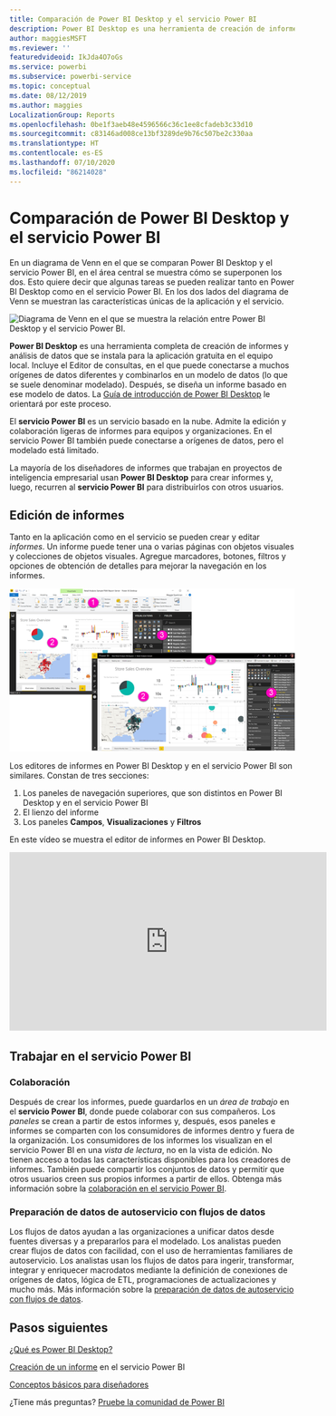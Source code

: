 ```yaml
---
title: Comparación de Power BI Desktop y el servicio Power BI
description: Power BI Desktop es una herramienta de creación de informes y análisis de datos completa. El servicio Power BI es un servicio en línea basado en la nube que sirve para editar un informe superficialmente y fomentar la colaboración en los equipos y las empresas.
author: maggiesMSFT
ms.reviewer: ''
featuredvideoid: IkJda4O7oGs
ms.service: powerbi
ms.subservice: powerbi-service
ms.topic: conceptual
ms.date: 08/12/2019
ms.author: maggies
LocalizationGroup: Reports
ms.openlocfilehash: 0be1f3aeb48e4596566c36c1ee8cfadeb3c33d10
ms.sourcegitcommit: c83146ad008ce13bf3289de9b76c507be2c330aa
ms.translationtype: HT
ms.contentlocale: es-ES
ms.lasthandoff: 07/10/2020
ms.locfileid: "86214028"
---
```

# <a name="comparing-power-bi-desktop-and-the-power-bi-service"></a>Comparación de Power BI Desktop y el servicio Power BI

En un diagrama de Venn en el que se comparan Power BI Desktop y el servicio Power BI, en el área central se muestra cómo se superponen los dos. Esto quiere decir que algunas tareas se pueden realizar tanto en Power BI Desktop como en el servicio Power BI. En los dos lados del diagrama de Venn se muestran las características únicas de la aplicación y el servicio.  

![Diagrama de Venn en el que se muestra la relación entre Power BI Desktop y el servicio Power BI.](media/service-service-vs-desktop/power-bi-venn-desktop-service.png)

**Power BI Desktop** es una herramienta completa de creación de informes y análisis de datos que se instala para la aplicación gratuita en el equipo local. Incluye el Editor de consultas, en el que puede conectarse a muchos orígenes de datos diferentes y combinarlos en un modelo de datos (lo que se suele denominar modelado). Después, se diseña un informe basado en ese modelo de datos. La [Guía de introducción de Power BI Desktop](desktop-getting-started.md) le orientará por este proceso.

El **servicio Power BI** es un servicio basado en la nube. Admite la edición y colaboración ligeras de informes para equipos y organizaciones. En el servicio Power BI también puede conectarse a orígenes de datos, pero el modelado está limitado. 

La mayoría de los diseñadores de informes que trabajan en proyectos de inteligencia empresarial usan **Power BI Desktop** para crear informes y, luego, recurren al **servicio Power BI** para distribuirlos con otros usuarios.

## <a name="report-editing"></a>Edición de informes

Tanto en la aplicación como en el servicio se pueden crear y editar *informes*. Un informe puede tener una o varias páginas con objetos visuales y colecciones de objetos visuales. Agregue marcadores, botones, filtros y opciones de obtención de detalles para mejorar la navegación en los informes.

![Capturas de pantallas de Power BI Desktop y el servicio Power BI, con secciones numeradas.](media/service-service-vs-desktop/power-bi-editing-desktop-service.png)

Los editores de informes en Power BI Desktop y en el servicio Power BI son similares. Constan de tres secciones:  

1. Los paneles de navegación superiores, que son distintos en Power BI Desktop y en el servicio Power BI    
2. El lienzo del informe     
3. Los paneles **Campos**, **Visualizaciones** y **Filtros**

En este vídeo se muestra el editor de informes en Power BI Desktop. 

<iframe width="560" height="315" src="https://www.youtube.com/embed/IkJda4O7oGs" frameborder="0" allowfullscreen></iframe>

## <a name="working-in-the-power-bi-service"></a>Trabajar en el servicio Power BI

### <a name="collaborating"></a>Colaboración


Después de crear los informes, puede guardarlos en un *área de trabajo* en el **servicio Power BI**, donde puede colaborar con sus compañeros. Los *paneles* se crean a partir de estos informes y, después, esos paneles e informes se comparten con los consumidores de informes dentro y fuera de la organización. Los consumidores de los informes los visualizan en el servicio Power BI en una *vista de lectura*, no en la vista de edición. No tienen acceso a todas las características disponibles para los creadores de informes.  También puede compartir los conjuntos de datos y permitir que otros usuarios creen sus propios informes a partir de ellos. Obtenga más información sobre la [colaboración en el servicio Power BI](../collaborate-share/service-new-workspaces.md).

### <a name="self-service-data-prep-with-dataflows"></a>Preparación de datos de autoservicio con flujos de datos

Los flujos de datos ayudan a las organizaciones a unificar datos desde fuentes diversas y a prepararlos para el modelado. Los analistas pueden crear flujos de datos con facilidad, con el uso de herramientas familiares de autoservicio. Los analistas usan los flujos de datos para ingerir, transformar, integrar y enriquecer macrodatos mediante la definición de conexiones de orígenes de datos, lógica de ETL, programaciones de actualizaciones y mucho más. Más información sobre la [preparación de datos de autoservicio con flujos de datos](../transform-model/service-dataflows-overview.md).

## <a name="next-steps"></a>Pasos siguientes

[¿Qué es Power BI Desktop?](desktop-what-is-desktop.md)

[Creación de un informe](../create-reports/service-report-create-new.md) en el servicio Power BI

[Conceptos básicos para diseñadores](service-basic-concepts.md)

¿Tiene más preguntas? [Pruebe la comunidad de Power BI](https://community.powerbi.com/)
